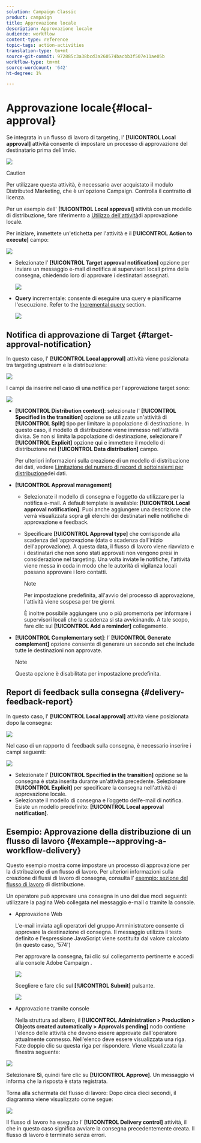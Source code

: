 ```yaml
---
solution: Campaign Classic
product: campaign
title: Approvazione locale
description: Approvazione locale
audience: workflow
content-type: reference
topic-tags: action-activities
translation-type: tm+mt
source-git-commit: 972885c3a38bcd3a260574bacbb3f507e11ae05b
workflow-type: tm+mt
source-wordcount: '642'
ht-degree: 1%

---
```



# Approvazione locale{#local-approval}

Se integrata in un flusso di lavoro di targeting, l&#39; **[!UICONTROL Local approval]** attività consente di impostare un processo di approvazione del destinatario prima dell&#39;invio.

![](assets/local_validation_0.png)

>[!CAUTION]
>
>Per utilizzare questa attività, è necessario aver acquistato il modulo Distributed Marketing, che è un&#39;opzione Campaign. Controlla il contratto di licenza.

Per un esempio dell&#39; **[!UICONTROL Local approval]** attività con un modello di distribuzione, fare riferimento a [Utilizzo dell&#39;attività](../../workflow/using/using-the-local-approval-activity.md)di approvazione locale.

Per iniziare, immettete un&#39;etichetta per l&#39;attività e il **[!UICONTROL Action to execute]** campo:

![](assets/local_validation_1.png)

* Selezionate l’ **[!UICONTROL Target approval notification]** opzione per inviare un messaggio e-mail di notifica ai supervisori locali prima della consegna, chiedendo loro di approvare i destinatari assegnati.

   ![](assets/local_validation_intro_2.png)

* **Query** incrementale: consente di eseguire una query e pianificarne l&#39;esecuzione. Refer to the [Incremental query](../../workflow/using/incremental-query.md) section.

   ![](assets/local_validation_intro_3.png)

## Notifica di approvazione di Target {#target-approval-notification}

In questo caso, l&#39; **[!UICONTROL Local approval]** attività viene posizionata tra targeting upstream e la distribuzione:

![](assets/local_validation_2.png)

I campi da inserire nel caso di una notifica per l&#39;approvazione target sono:

![](assets/local_validation_3.png)

* **[!UICONTROL Distribution context]**: selezionate l&#39; **[!UICONTROL Specified in the transition]** opzione se utilizzate un&#39;attività di **[!UICONTROL Split]** tipo per limitare la popolazione di destinazione. In questo caso, il modello di distribuzione viene immesso nell&#39;attività divisa. Se non si limita la popolazione di destinazione, selezionare l&#39; **[!UICONTROL Explicit]** opzione qui e immettere il modello di distribuzione nel **[!UICONTROL Data distribution]** campo.

   Per ulteriori informazioni sulla creazione di un modello di distribuzione dei dati, vedere [Limitazione del numero di record di sottoinsiemi per distribuzione](../../workflow/using/split.md#limiting-the-number-of-subset-records-per-data-distribution)dei dati.

* **[!UICONTROL Approval management]**

   * Selezionate il modello di consegna e l’oggetto da utilizzare per la notifica e-mail. A default template is available: **[!UICONTROL Local approval notification]**. Puoi anche aggiungere una descrizione che verrà visualizzata sopra gli elenchi dei destinatari nelle notifiche di approvazione e feedback.
   * Specificare **[!UICONTROL Approval type]** che corrisponde alla scadenza dell&#39;approvazione (data o scadenza dall&#39;inizio dell&#39;approvazione). A questa data, il flusso di lavoro viene riavviato e i destinatari che non sono stati approvati non vengono presi in considerazione nel targeting. Una volta inviate le notifiche, l&#39;attività viene messa in coda in modo che le autorità di vigilanza locali possano approvare i loro contatti.

      >[!NOTE]
      >
      >Per impostazione predefinita, all&#39;avvio del processo di approvazione, l&#39;attività viene sospesa per tre giorni.

      È inoltre possibile aggiungere uno o più promemoria per informare i supervisori locali che la scadenza si sta avvicinando. A tale scopo, fare clic sul **[!UICONTROL Add a reminder]** collegamento.

* **[!UICONTROL Complementary set]**: l’ **[!UICONTROL Generate complement]** opzione consente di generare un secondo set che include tutte le destinazioni non approvate.

   >[!NOTE]
   >
   >Questa opzione è disabilitata per impostazione predefinita.

## Report di feedback sulla consegna {#delivery-feedback-report}

In questo caso, l&#39; **[!UICONTROL Local approval]** attività viene posizionata dopo la consegna:

![](assets/local_validation_4.png)

Nel caso di un rapporto di feedback sulla consegna, è necessario inserire i campi seguenti:

![](assets/local_validation_workflow_4.png)

* Selezionate l&#39; **[!UICONTROL Specified in the transition]** opzione se la consegna è stata inserita durante un&#39;attività precedente. Selezionare **[!UICONTROL Explicit]** per specificare la consegna nell&#39;attività di approvazione locale.
* Selezionate il modello di consegna e l’oggetto dell’e-mail di notifica. Esiste un modello predefinito: **[!UICONTROL Local approval notification]**.

## Esempio: Approvazione della distribuzione di un flusso di lavoro {#example--approving-a-workflow-delivery}

Questo esempio mostra come impostare un processo di approvazione per la distribuzione di un flusso di lavoro. Per ulteriori informazioni sulla creazione di flussi di lavoro di consegna, consulta l’ [esempio: sezione del flusso di lavoro](../../workflow/using/delivery.md#example--delivery-workflow) di distribuzione.

Un operatore può approvare una consegna in uno dei due modi seguenti: utilizzare la pagina Web collegata nel messaggio e-mail o tramite la console.

* Approvazione Web

   L’e-mail inviata agli operatori del gruppo Amministratore consente di approvare la destinazione di consegna. Il messaggio utilizza il testo definito e l&#39;espressione JavaScript viene sostituita dal valore calcolato (in questo caso, &#39;574&#39;)

   Per approvare la consegna, fai clic sul collegamento pertinente e accedi alla console Adobe Campaign .

   ![](assets/new-workflow-valid-webaccess.png)

   Scegliere e fare clic sul **[!UICONTROL Submit]** pulsante.

   ![](assets/new-workflow-valid-webaccess-confirm.png)

* Approvazione tramite console

   Nella struttura ad albero, il **[!UICONTROL Administration > Production > Objects created automatically > Approvals pending]** nodo contiene l&#39;elenco delle attività che devono essere approvate dall&#39;operatore attualmente connesso. Nell&#39;elenco deve essere visualizzata una riga. Fate doppio clic su questa riga per rispondere. Viene visualizzata la finestra seguente:

![](assets/new-workflow-7.png)

Selezionare **Sì**, quindi fare clic su **[!UICONTROL Approve]**. Un messaggio vi informa che la risposta è stata registrata.

Torna alla schermata del flusso di lavoro: Dopo circa dieci secondi, il diagramma viene visualizzato come segue:

![](assets/new-workflow-8.png)

Il flusso di lavoro ha eseguito l’ **[!UICONTROL Delivery control]** attività, il che in questo caso significa avviare la consegna precedentemente creata. Il flusso di lavoro è terminato senza errori.
